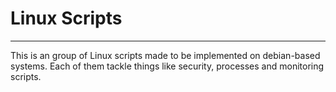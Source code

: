 # Linux Scripts

---

This is an group of Linux scripts made to be implemented on debian-based systems.
Each of them tackle things like security, processes and monitoring scripts.



